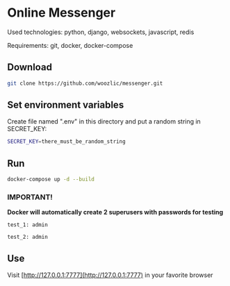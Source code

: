 # Online Messenger

Used technologies: python, django, websockets, javascript, redis

Requirements: git, docker, docker-compose

## Download
```bash
git clone https://github.com/woozlic/messenger.git
```

## Set environment variables

Create file named ".env" in this directory and put a random string in SECRET_KEY:
```bash
SECRET_KEY=there_must_be_random_string
```

## Run

```bash
docker-compose up -d --build
```

### IMPORTANT!

**Docker will automatically create 2 superusers with passwords for testing**

```test_1: admin```

```test_2: admin```

## Use

Visit [http://127.0.0.1:7777](http://127.0.0.1:7777) in your favorite browser